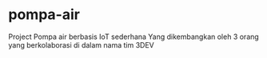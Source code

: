 # pompa-air
Project Pompa air berbasis IoT sederhana Yang dikembangkan oleh 3 orang yang berkolaborasi di dalam nama tim 3DEV 
